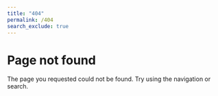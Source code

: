 ```yaml
---
title: "404"
permalink: /404
search_exclude: true
---
```


# Page not found

The page you requested could not be found. Try using the navigation or search.
